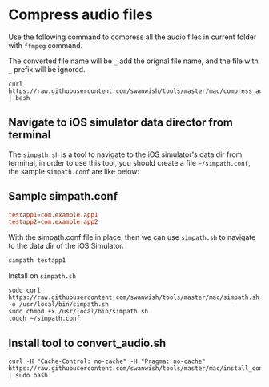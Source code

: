 # Compress audio files

Use the following command to compress all the audio files in current folder with `ffmpeg` command.

The converted file name will be `_` add the orignal file name, and the file with `_` prefix will be ignored.

```shell
curl https://raw.githubusercontent.com/swanwish/tools/master/mac/compress_audio.sh | bash
```

## Navigate to iOS simulator data director from terminal

The `simpath.sh` is a tool to navigate to the iOS simulator's data dir from terminal, in order to use this tool,
you should create a file `~/simpath.conf`, the sample `simpath.conf` are like below:

## Sample simpath.conf

```conf
testapp1=com.example.app1
testapp2=com.example.app2
```

With the simpath.conf file in place, then we can use `simpath.sh` to navigate to the data dir of the iOS Simulator.

```bash
simpath testapp1
```

Install on `simpath.sh`

```shell
sudo curl https://raw.githubusercontent.com/swanwish/tools/master/mac/simpath.sh -o /usr/local/bin/simpath.sh
sudo chmod +x /usr/local/bin/simpath.sh
touch ~/simpath.conf
```

## Install tool to convert_audio.sh

```shell
curl -H "Cache-Control: no-cache" -H "Pragma: no-cache" https://raw.githubusercontent.com/swanwish/tools/master/mac/install_convert_audio.sh | sudo bash
```
